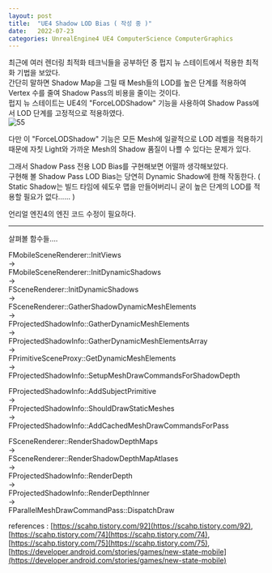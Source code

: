 ```yaml
---
layout: post
title:  "UE4 Shadow LOD Bias ( 작성 중 )"
date:   2022-07-23
categories: UnrealEngine4 UE4 ComputerScience ComputerGraphics
---         
```

                
최근에 여러 렌더링 최적화 테크닉들을 공부하던 중 펍지 뉴 스테이트에서 적용한 최적화 기법을 보았다.         
간단히 말하면 Shadow Map을 그릴 때 Mesh들의 LOD를 높은 단계를 적용하여 Vertex 수를 줄여 Shadow Pass의 비용을 줄이는 것이다.          
펍지 뉴 스테이트는 UE4의 "ForceLODShadow" 기능을 사용하여 Shadow Pass에서 LOD 단계를 고정적으로 적용하였다.         
![55](https://user-images.githubusercontent.com/33873804/180611658-42c14282-fbe6-4287-9dc2-929a0923873e.png)            
               
다만 이 "ForceLODShadow" 기능은 모든 Mesh에 일괄적으로 LOD 레벨을 적용하기 때문에 자칫 Light와 가까운 Mesh의 Shadow 품질이 나쁠 수 있다는 문제가 있다.        

그래서 Shadow Pass 전용 LOD Bias를 구현해보면 어떨까 생각해보았다.       
구현해 볼 Shadow Pass LOD Bias는 당연히 Dynamic Shadow에 한해 작동한다. ( Static Shadow는 빌드 타임에 쉐도우 맵을 만들어버리니 굳이 높은 단계의 LOD를 적용할 필요가 없다...... )        
           
언리얼 엔진4의 엔진 코드 수정이 필요하다.               
                                   
----------------------------------------------
                                   
살펴볼 함수들....                                   
                                   
FMobileSceneRenderer::InitViews                                   
->                                   
FMobileSceneRenderer::InitDynamicShadows                                   
->                                   
FSceneRenderer::InitDynamicShadows                                   
->                                   
FSceneRenderer::GatherShadowDynamicMeshElements                                   
->                                   
FProjectedShadowInfo::GatherDynamicMeshElements                                   
->                                   
FProjectedShadowInfo::GatherDynamicMeshElementsArray                                   
->                                   
FPrimitiveSceneProxy::GetDynamicMeshElements                                   
->                                   
FProjectedShadowInfo::SetupMeshDrawCommandsForShadowDepth                                   
                                   
                                   
FProjectedShadowInfo::AddSubjectPrimitive                                   
->                                   
FProjectedShadowInfo::ShouldDrawStaticMeshes                                   
->                                   
FProjectedShadowInfo::AddCachedMeshDrawCommandsForPass                                   
                                   
                                   
FSceneRenderer::RenderShadowDepthMaps                                   
->                                   
FSceneRenderer::RenderShadowDepthMapAtlases                                   
->                                   
FProjectedShadowInfo::RenderDepth                                   
->                                   
FProjectedShadowInfo::RenderDepthInner                                   
->                                   
FParallelMeshDrawCommandPass::DispatchDraw                                   
                                   
                                   
references : [https://scahp.tistory.com/92](https://scahp.tistory.com/92), [https://scahp.tistory.com/74](https://scahp.tistory.com/74), [https://scahp.tistory.com/75](https://scahp.tistory.com/75), [https://developer.android.com/stories/games/new-state-mobile](https://developer.android.com/stories/games/new-state-mobile)          